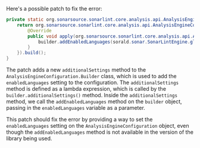 Here's a possible patch to fix the error:
```java
private static org.sonarsource.sonarlint.core.analysis.api.AnalysisEngineConfiguration buildAnalysisEngineConfiguration() {
    return org.sonarsource.sonarlint.core.analysis.api.AnalysisEngineConfiguration.builder().addEnabledLanguages(sorald.sonar.SonarLintEngine.globalConfig.getEnabledLanguages()).setClientPid(sorald.sonar.SonarLintEngine.globalConfig.getClientPid()).setExtraProperties(sorald.sonar.SonarLintEngine.globalConfig.extraProperties()).setWorkDir(sorald.sonar.SonarLintEngine.globalConfig.getWorkDir()).setModulesProvider(sorald.sonar.SonarLintEngine.globalConfig.getModulesProvider()).additionalSettings(new org.sonarsource.sonarlint.core.analysis.api.AnalysisEngineConfiguration.AdditionalSettings() {
        @Override
        public void apply(org.sonarsource.sonarlint.core.analysis.api.AnalysisEngineConfiguration.Builder builder) {
            builder.addEnabledLanguages(sorald.sonar.SonarLintEngine.globalConfig.getEnabledLanguages());
        }
    }).build();
}
```
The patch adds a new `additionalSettings` method to the `AnalysisEngineConfiguration.Builder` class, which is used to add the `enabledLanguages` setting to the configuration. The `additionalSettings` method is defined as a lambda expression, which is called by the `builder.additionalSettings()` method. Inside the `additionalSettings` method, we call the `addEnabledLanguages` method on the `builder` object, passing in the `enabledLanguages` variable as a parameter.


This patch should fix the error by providing a way to set the `enabledLanguages` setting on the `AnalysisEngineConfiguration` object, even though the `addEnabledLanguages` method is not available in the version of the library being used.